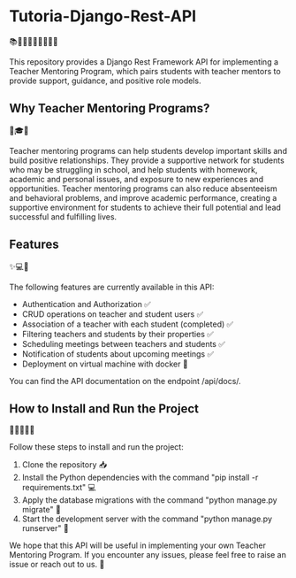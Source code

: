 # Tutoria-Django-Rest-API

📚👨‍🏫👩‍🏫👩‍🎓👨‍🎓

This repository provides a Django Rest Framework API for implementing a Teacher Mentoring Program, which pairs students with teacher mentors to provide support, guidance, and positive role models.

## Why Teacher Mentoring Programs?

🚀🎓💪

Teacher mentoring programs can help students develop important skills and build positive relationships. They provide a supportive network for students who may be struggling in school, and help students with homework, academic and personal issues, and exposure to new experiences and opportunities. Teacher mentoring programs can also reduce absenteeism and behavioral problems, and improve academic performance, creating a supportive environment for students to achieve their full potential and lead successful and fulfilling lives.

## Features

✨💻🔧

The following features are currently available in this API:

* Authentication and Authorization ✅ 
* CRUD operations on teacher and student users ✅
* Association of a teacher with each student (completed) ✅
* Filtering teachers and students by their properties ✅
* Scheduling meetings between teachers and students ✅
* Notification of students about upcoming meetings ✅
* Deployment on virtual machine with docker 🚧

You can find the API documentation on the endpoint /api/docs/.

## How to Install and Run the Project

👷‍♂️👷‍♀️🔨

Follow these steps to install and run the project:

1. Clone the repository 📥
2. Install the Python dependencies with the command "pip install -r requirements.txt" 💻
3. Apply the database migrations with the command "python manage.py migrate" 🔧
4. Start the development server with the command "python manage.py runserver" 🚀

We hope that this API will be useful in implementing your own Teacher Mentoring Program. If you encounter any issues, please feel free to raise an issue or reach out to us. 💬
